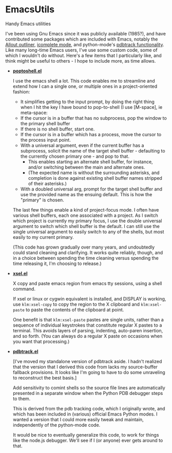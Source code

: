 EmacsUtils
==========

Handy Emacs utilities

I've been using Gnu Emacs since it was publicly available (1985?), and have contributed some packages which are included with Emacs, notably the [Allout outliner](http://myriadicity.net/software-and-systems/craft/emacs-allout), [icomplete mode](http://www.emacswiki.org/emacs/IcompleteMode), and python-mode's [pdbtrack functionality](http://myriadicity.net/software-and-systems/craft/crafty-hacks#section-1). Like many long-time Emacs users, I've use some custom code, some of which I wouldn't do without. Here's a few items that I particularly like, and think might be useful to others - I hope to include more, as time allows.

* **[poptoshell.el](./poptoshell.el)**

  I use the emacs shell a lot. This code enables me to streamline and
  extend how I can a single one, or multiple ones in a project-oriented
  fashion:

  * It simplifies getting to the input prompt, by doing the right thing when
    I hit the key I have bound to pop-to-shell (I use [M-space], ie
    meta-space:
  * If the cursor is in a buffer that has no subprocess, pop the window to
    the primary shell buffer
  * If there is no shell buffer, start one.
  * If the cursor is in a buffer which has a process, move the cursor to
    the process input point.
  * With a universal argument, even if the current buffer has a subprocess,
    solicit the name of the target shell buffer - defaulting to the currently
    chosen primary one - and pop to that.
    * This enables starting an alternate shell buffer, for instance, and/or
      switching between the main and alternate ones.
    * (The expected name is without the surrounding asterisks, and
      completion is done against existing shell buffer names stripped of
      their asterisks.)
  * With a doubled universal arg, prompt for the target shell buffer and
    use the provided name as the ensuing default. This is how the "primary"
    is chosen.

  The last few things enable a kind of project-focus mode.  I often have
  various shell buffers, each one associated with a project. As I switch
  which project is currently my primary focus, I use the double universal
  argument to switch which shell buffer is the default. I can still use the
  single universal argument to easily switch to any of the shells, but most
  easily to my current primary.

  (This code has grown gradually over many years, and undoubtedly could stand
  cleaning and clarifying. It works quite reliably, though, and in a choice
  between spending the time cleaning versus spending the time releasing it, I'm
  choosing to release.)

* **[xsel.el](./xsel.el)**

  X copy and paste emacs region from emacs tty sessions, using a shell command.

  If xsel or linux or cygwin equivalent is installed, and DISPLAY is
  working, use `klm:xsel-copy` to copy the region to the X clipboard and
  `klm:xsel-paste` to paste the contents of the clipboard at point.

  One benefit is that `klm:xsel-paste` pastes are single units, rather than
  a sequence of individual keystrokes that constitute regular X pastes to a
  terminal. This avoids layers of parsing, indenting, auto-paren insertion,
  and so forth. (You can always do a regular X paste on occasions when you
  want that processing.)

* **[pdbtrack.el](./pdbtrack.el)**

  [I've moved my standalone version of pdbtrack aside. I hadn't realized 
  that the version that I derived this code from lacks my source-buffer 
  fallback provisions. It looks like I'm going to have to do some
  unraveling to reconstruct the best basis.]

  Add sensitivity to comint shells so the source file lines are automatically
  presented in a separate window when the Python PDB debugger steps to them.

  This is derived from the pdb tracking code, which I originally wrote, and
  which has been included in (various) official Emacs Python modes. I wanted
  a version that I could more easily tweak and maintain, independently of
  the python-mode code.

  It would be nice to eventually generalize this code, to work for things
  like the node.js debugger. We'll see if I (or anyone) ever gets around to
  that.
